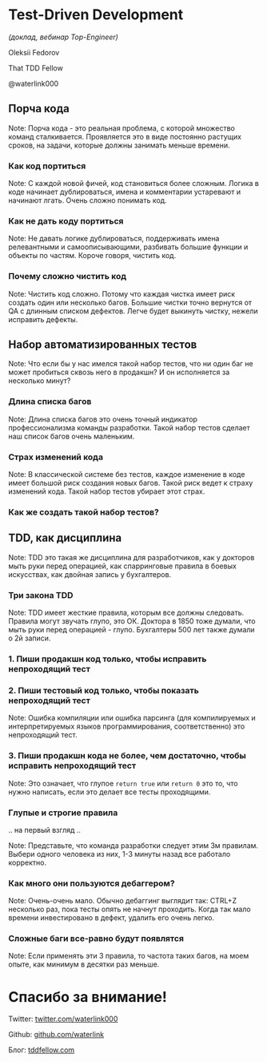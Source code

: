 # Test-Driven Development

*(доклад, вебинар Top-Engineer)*

Oleksii Fedorov

That TDD Fellow

@waterlink000



## Порча кода

Note:
Порча кода - это реальная проблема, с которой множество команд сталкивается. Проявляется это в виде постоянно растущих сроков, на задачи, которые должны занимать меньше времени.


### Как код портиться

Note:
С каждой новой фичей, код становиться более сложным. Логика в коде начинает дублироваться, имена и комментарии устаревают и начинают лгать. Очень сложно понимать код.


### Как не дать коду портиться

Note:
Не давать логике дублироваться, поддерживать имена релевантными и самоописывающими, разбивать большие функции и объекты по частям. Короче говоря, чистить код.


### Почему сложно чистить код

Note:
Чистить код сложно. Потому что каждая чистка имеет риск создать один или несколько багов. Большие чистки точно вернутся от QA с длинным списком дефектов. Легче будет выкинуть чистку, нежели исправить дефекты.



## Набор автоматизированных тестов

Note:
Что если бы у нас имелся такой набор тестов, что ни один баг не может пробиться сквозь него в продакшн? И он исполняется за несколько минут?


### Длина списка багов

Note:
Длина списка багов это очень точный индикатор профессионализма команды разработки. Такой набор тестов сделает наш список багов очень маленьким.


### Страх изменений кода

Note:
В классической системе без тестов, каждое изменение в коде имеет большой риск создания новых багов. Такой риск ведет к страху изменений кода. Такой набор тестов убирает этот страх.


### Как же создать такой набор тестов?



## TDD, как дисциплина

Note:
TDD это такая же дисциплина для разработчиков, как у докторов мыть руки перед операцией, как спарринговые правила в боевых искусствах, как двойная запись у бухгалтеров.


### Три закона TDD

Note:
TDD имеет жесткие правила, которым все должны следовать. Правила могут звучать глупо, это ОК. Доктора в 1850 тоже думали, что мыть руки перед операцией - глупо. Бухгалтеры 500 лет также думали о 2й записи.


### 1. Пиши продакшн код только, чтобы исправить непроходящий тест


### 2. Пиши тестовый код только, чтобы показать непроходящий тест

Note:
Ошибка компиляции или ошибка парсинга (для компилируемых и интерпретируемых языков программирования, соответственно) это непроходящий тест.


### 3. Пиши продакшн кода не более, чем достаточно, чтобы исправить непроходящий тест

Note:
Это означает, что глупое `return true` или `return 0` это то, что нужно написать, если это делает все тесты проходящими.


### Глупые и строгие правила

.. на первый взгляд ..

Note:
Представьте, что команда разработки следует этим 3м правилам. Выбери одного человека из них, 1-3 минуты назад все работало корректно.


### Как много они пользуются дебаггером?

Note:
Очень-очень мало. Обычно дебаггинг выглядит так: CTRL+Z несколько раз, пока тесты опять не начнут проходить. Когда так мало времени инвестировано в дефект, удалить его очень легко.


### Сложные баги все-равно будут появлятся

Note:
Если применять эти 3 правила, то частота таких багов, на моем опыте, как минимум в десятки раз меньше.



# Спасибо за внимание!

Twitter: [twitter.com/waterlink000](https://twitter.com/waterlink000)

Github: [github.com/waterlink](https://github.com/waterlink)

Блог: [tddfellow.com](http://tddfellow.com)
